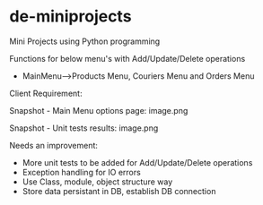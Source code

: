 # de-miniprojects
Mini Projects using Python programming

Functions for below menu's with Add/Update/Delete operations
 - MainMenu-->Products Menu, Couriers Menu and Orders Menu

 Client Requirement:
    
Snapshot - Main Menu options page:
image.png

Snapshot - Unit tests results:
image.png

Needs an improvement:
 - More unit tests to be added for Add/Update/Delete operations
 - Exception handling for IO errors
 - Use Class, module, object structure way
 - Store data persistant in DB, establish DB connection



 
